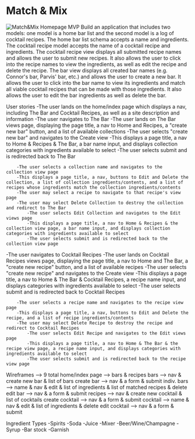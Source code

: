 # Match & Mix

![Match&Mix Homepage](https://github.com/royalwhale/match-mix/blob/parvis/wireframes/Home:Index.png)
MVP
Build an application that includes two models: one model is a home bar list
and the second model is a log of cocktail recipes. The home bar list schema accepts
a name and ingredients. The cocktail recipe model accepts the name of a cocktail recipe and
ingredients. The cocktail recipe view displays all submitted recipe names and allows the user to submit new recipes. It also allows the user to click into the recipe names to view the ingredients, as well as edit the recipe and delete the recipe. The bar view displays all created bar names (e.g. Connor's bar, Parvis' bar, etc.) and allows the user to create a new bar. It allows the user to click into the bar name to view its ingredients and match all viable cocktail recipes that can be made with those ingredients. 
It also allows the user to edit the bar ingredients as well as delete the bar.

User stories
-The user lands on the home/index page which displays a nav, including The Bar and Cocktail Recipes, as well as a site description and information
-The user navigates to The Bar
    -The user lands on The Bar views page, displaying the page title, a nav to Home and Recipes, a "create new bar" button, and a list of available collections
        -The user selects "create new bar" and navigates to the Create view
        -This displays a page title, a nav to Home & Recipes & The Bar, a bar name input, and displays collection categories with ingredients available to select
        -The user selects submit and is redirected back to The Bar

        -The user selects a collection name and navigates to the collection view page
        -This displays a page title, a nav, buttons to Edit and Delete the collection, a list of collection ingredients/contents, and a list of recipes whose ingredients match the collection ingredients/contents
        -The user may select a recipe to navigate to that recipe's view page
        -The user may select Delete Collection to destroy the collection and redirect to The Bar
            -The user selects Edit Collection and navigates to the Edit views page
            -This displays a page title, a nav to Home & Recipes & the collection view page, a bar name input, and displays collection categories with ingredients available to select
            -The user selects submit and is redirected back to the collection view page
-The user navigates to Cocktail Recipes
    -The user lands on Cocktail Recipes views page, displaying the page title, a nav to Home and The Bar, a "create new recipe" button, and a list of available recipes
        -The user selects "create new recipe" and navigates to the Create view
        -This displays a page title, a nav to Home & The Bar & Cocktail Recipes, a recipe name input, and displays categories with ingredients available to select
        -The user selects submit and is redirected back to Cocktail Recipes

        -The user selects a recipe name and navigates to the recipe view page
        -This displays a page title, a nav, buttons to Edit and Delete the recipe, and a list of recipe ingredients/contents
        -The user may select Delete Recipe to destroy the recipe and redirect to Cocktail Recipes
            -The user selects Edit Recipe and navigates to the Edit views page
            -This displays a page title, a nav to Home & The Bar & the recipe view page, a recipe name input, and displays categories with ingredients available to select
            -The user selects submit and is redirected back to the recipe view page


Wireframes --> 9 total
home/index page --> bars & recipes
  bars --> nav & create new bar & list of bars
    create bar --> nav & a form & submit
    indiv. bars --> name & nav & edit & list of ingredients & list of matched recipes & delete
      edit bar --> nav & a form & submit
  recipes --> nav & create new cocktail & list of cocktails
    create cocktail --> nav & a form & submit
    cocktail --> name & nav & edit & list of ingredients & delete
      edit cocktail --> nav & a form & submit


Ingredient Types
-Spirits
-Soda
-Juice
-Mixer
-Beer/Wine/Champagne
-Syrup
-Bar stock
-Garnish
